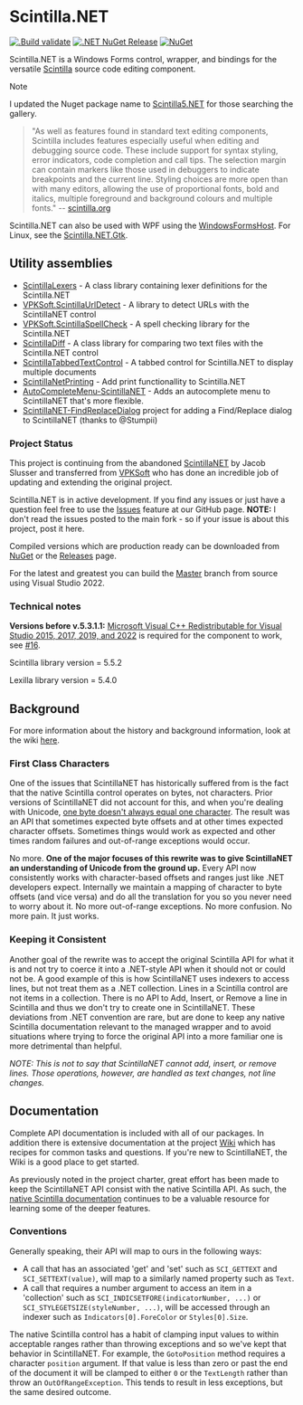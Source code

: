 # Scintilla.NET
[![.Build validate](https://github.com/desjarlais/Scintilla.NET/actions/workflows/dotnet-desktop-build.yml/badge.svg)](https://github.com/desjarlais/Scintilla.NET/actions/workflows/dotnet-desktop-build.yml) [![.NET NuGet Release](https://github.com/desjarlais/Scintilla.NET/actions/workflows/dotnet-nuget-release.yml/badge.svg)](https://github.com/desjarlais/Scintilla.NET/actions/workflows/dotnet-nuget-release.yml) [![NuGet](https://img.shields.io/nuget/v/Scintilla5.NET)](https://www.nuget.org/packages/Scintilla5.NET)

Scintilla.NET is a Windows Forms control, wrapper, and bindings for the versatile [Scintilla](http://www.scintilla.org) source code editing component.

> [!NOTE]
> I updated the Nuget package name to [Scintilla5.NET](https://www.nuget.org/packages/Scintilla5.NET) for those searching the gallery.

> "As well as features found in standard text editing components, Scintilla includes features especially useful when editing and debugging source code. These include support for syntax styling, error indicators, code completion and call tips. The selection margin can contain markers like those used in debuggers to indicate breakpoints and the current line. Styling choices are more open than with many editors, allowing the use of proportional fonts, bold and italics, multiple foreground and background colours and multiple fonts." -- [scintilla.org](http://www.scintilla.org)

Scintilla.NET can also be used with WPF using the <a href="https://msdn.microsoft.com/en-us/library/system.windows.forms.integration.windowsformshost(v=vs.110).aspx">WindowsFormsHost</a>.
For Linux, see the [Scintilla.NET.Gtk](https://github.com/VPKSoft/Scintilla.NET.Gtk).

## Utility assemblies
* [ScintillaLexers](https://github.com/desjarlais/ScintillaLexers) - A class library containing lexer definitions for the Scintilla.NET
* [VPKSoft.ScintillaUrlDetect](https://github.com/desjarlais/VPKSoft.ScintillaUrlDetect) - A library to detect URLs with the ScintillaNET control
* [VPKSoft.ScintillaSpellCheck](https://github.com/desjarlais/VPKSoft.ScintillaSpellCheck) - A spell checking library for the Scintilla.NET
* [ScintillaDiff](https://github.com/desjarlais/ScintillaDiff) - A class library for comparing two text files with the Scintilla.NET control
* [ScintillaTabbedTextControl](https://github.com/VPKSoft/ScintillaTabbedTextControl) - A tabbed control for Scintilla.NET to display multiple documents
* [ScintillaNetPrinting](https://github.com/desjarlais/ScintillaNetPrinting) - Add print functionallity to Scintilla.NET
* [AutoCompleteMenu-ScintillaNET](https://github.com/Ahmad45123/AutoCompleteMenu-ScintillaNET) - Adds an autocomplete menu to ScintillaNET that's more flexible.
* [ScintillaNET-FindReplaceDialog](https://github.com/desjarlais/ScintillaNET-FindReplaceDialog) project for adding a Find/Replace dialog to ScintillaNET (thanks to @Stumpii)

### Project Status
This project is continuing from the abandoned [ScintillaNET](https://github.com/jacobslusser/ScintillaNET) by Jacob Slusser and transferred from [VPKSoft](https://github.com/VPKSoft) who has done an incredible job of updating and extending the original project.

Scintilla.NET is in active development. If you find any issues or just have a question feel free to use the [Issues](https://github.com/desjarlais/Scintilla.NET/issues) feature at our GitHub page. **NOTE:** I don't read the issues posted to the main fork - so if your issue is about this project, post it here.

Compiled versions which are production ready can be downloaded from [NuGet](https://www.nuget.org/packages/Scintilla5.NET) or the [Releases](https://github.com/desjarlais/Scintilla.NET/releases) page.

For the latest and greatest you can build the [Master](https://github.com/desjarlais/Scintilla.NET/archive/master.zip) branch from source using Visual Studio 2022.

### Technical notes
**Versions before v.5.3.1.1:**
[Microsoft Visual C++ Redistributable for Visual Studio 2015, 2017, 2019, and 2022](https://learn.microsoft.com/en-us/cpp/windows/latest-supported-vc-redist?view=msvc-170) is required for the component to work, see [#16](https://github.com/desjarlais/Scintilla.NET/issues/16).

Scintilla library version = 5.5.2

Lexilla library version = 5.4.0

## Background
For more information about the history and background information, look at the wiki [here](https://github.com/desjarlais/Scintilla.NET/wiki/Scintilla.NET-History).

### First Class Characters

One of the issues that ScintillaNET has historically suffered from is the fact that the native Scintilla control operates on bytes, not characters. Prior versions of ScintillaNET did not account for this, and when you're dealing with Unicode, [one byte doesn't always equal one character](http://www.joelonsoftware.com/articles/Unicode.html). The result was an API that sometimes expected byte offsets and at other times expected character offsets. Sometimes things would work as expected and other times random failures and out-of-range exceptions would occur.

No more. **One of the major focuses of this rewrite was to give ScintillaNET an understanding of Unicode from the ground up.** Every API now consistently works with character-based offsets and ranges just like .NET developers expect. Internally we maintain a mapping of character to byte offsets (and vice versa) and do all the translation for you so you never need to worry about it. No more out-of-range exceptions. No more confusion. No more pain. It just works.

### Keeping it Consistent

Another goal of the rewrite was to accept the original Scintilla API for what it is and not try to coerce it into a .NET-style API when it should not or could not be. A good example of this is how ScintillaNET uses indexers to access lines, but not treat them as a .NET collection. Lines in a Scintilla control are not items in a collection. There is no API to Add, Insert, or Remove a line in Scintilla and thus we don't try to create one in ScintillaNET. These deviations from .NET convention are rare, but are done to keep any native Scintilla documentation relevant to the managed wrapper and to avoid situations where trying to force the original API into a more familiar one is more detrimental than helpful.

*NOTE: This is not to say that ScintillaNET cannot add, insert, or remove lines. Those operations, however, are handled as text changes, not line changes.*

## Documentation

Complete API documentation is included with all of our packages. In addition there is extensive documentation at the project [Wiki](https://github.com/desjarlais/Scintilla.NET/wiki) which has recipes for common tasks and questions. If you're new to ScintillaNET, the Wiki is a good place to get started.

As previously noted in the project charter, great effort has been made to keep the ScintillaNET API consist with the native Scintilla API. As such, the [native Scintilla documentation](http://www.scintilla.org/ScintillaDoc.html) continues to be a valuable resource for learning some of the deeper features.

### Conventions

Generally speaking, their API will map to ours in the following ways:

+ A call that has an associated 'get' and 'set' such as `SCI_GETTEXT` and `SCI_SETTEXT(value)`, will map to a similarly named property such as `Text`.
+ A call that requires a number argument to access an item in a 'collection' such as `SCI_INDICSETFORE(indicatorNumber, ...)` or `SCI_STYLEGETSIZE(styleNumber, ...)`, will be accessed through an indexer such as `Indicators[0].ForeColor` or `Styles[0].Size`.

The native Scintilla control has a habit of clamping input values to within acceptable ranges rather than throwing exceptions and so we've kept that behavior in ScintillaNET. For example, the `GotoPosition` method requires a character `position` argument. If that value is less than zero or past the end of the document it will be clamped to either `0` or the `TextLength` rather than throw an `OutOfRangeException`. This tends to result in less exceptions, but the same desired outcome.
